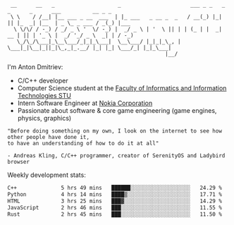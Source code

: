 ```
 __      __   _                    _                      ___ _ _   _  _      _      ___          __ _ _     
 \ \    / /__| |__ ___ _ __  ___  | |_ ___   _ __ _  _   / __(_) |_| || |_  _| |__  | _ \_ _ ___ / _(_) |___ 
  \ \/\/ / -_) / _/ _ \ '  \/ -_) |  _/ _ \ | '  \ || | | (_ | |  _| __ | || | '_ \ |  _/ '_/ _ \  _| | / -_)
   \_/\_/\___|_\__\___/_|_|_\___|  \__\___/ |_|_|_\_, |  \___|_|\__|_||_|\_,_|_.__/ |_| |_| \___/_| |_|_\___|
                                                  |__/                                                       
```

I'm Anton Dmitriev:
* C/C++ developer 
* Computer Science student at the [Faculty of Informatics and Information Technologies STU](https://www.fiit.stuba.sk/en.html?page_id=749)
* Intern Software Engineer at [Nokia Corporation](https://www.nokia.com/)
* Passionate about software & core game engineering (game engines, physics, graphics)

```
"Before doing something on my own, I look on the internet to see how other people have done it,  
to have an understanding of how to do it at all"

- Andreas Kling, C/C++ programmer, creator of SerenityOS and Ladybird browser
```

Weekly development stats:
<!--START_SECTION:waka-->

```txt
C++              5 hrs 49 mins   ██████░░░░░░░░░░░░░░░░░░░   24.29 %
Python           4 hrs 14 mins   ████▒░░░░░░░░░░░░░░░░░░░░   17.71 %
HTML             3 hrs 25 mins   ███▓░░░░░░░░░░░░░░░░░░░░░   14.29 %
JavaScript       2 hrs 46 mins   ███░░░░░░░░░░░░░░░░░░░░░░   11.55 %
Rust             2 hrs 45 mins   ███░░░░░░░░░░░░░░░░░░░░░░   11.50 %
```

<!--END_SECTION:waka-->